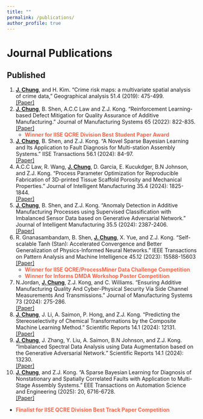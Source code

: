 ```yaml
---
title: ""
permalink: /publications/
author_profile: true
---
```

# Journal Publications 

## Published
1. <b><ins>J. Chung</ins></b>, and H. Kim.  “Crime risk maps: a multivariate spatial analysis of crime data,” Geographical analysis 51.4 (2019): 475-499. <br>[[Paper]](https://onlinelibrary.wiley.com/doi/full/10.1111/gean.12182) 
2. <b><ins>J. Chung</ins></b>, B. Shen, A.C.C Law and Z.J. Kong. “Reinforcement Learning-based Defect Mitigation for
Quality Assurance of Additive Manufacturing.” Journal of Manufacturing Systems 65 (2022): 822-835.
<br>[[Paper]](https://doi.org/10.1016/j.jmsy.2022.11.008) 
    * <span style="color: Tomato"> **Winner for IISE QCRE Division Best Student Paper Award**  </span>  
3. <b><ins>J. Chung</ins></b>, B. Shen, and Z.J. Kong. “A Novel Sparse Bayesian Learning and Its Application to Fault
Diagnosis for Multi-station Assembly Systems.”  IISE Transactions 56.1 (2024): 84-97.  <br>[[Paper]](https://doi.org/10.1080/24725854.2023.2199813) 
4. A.C.C Law, R. Wang, <b><ins>J. Chung</ins></b>, D. Garcia, E. Kucukdger, B.N Johnson, and Z.J. Kong. “Process Parameter Optimization for Reproducible Fabrication of 3D-printed Tissue Scaffold Porosity and Mechanical Properties.” Journal of Intelligent Manufacturing 35.4 (2024): 1825-1844. <br>[[Paper]](https://doi.org/10.1007/s10845-023-02141-0) 
5. <b><ins>J. Chung</ins></b>, B. Shen, and Z.J. Kong. “Anomaly Detection in Additive Manufacturing Processes using Supervised Classification with Imbalanced Sensor Data based on Generative Adversarial Network.” Journal of Intelligent Manufacturing 35.5 (2024): 2387-2406. <br>[[Paper]](https://link.springer.com/article/10.1007/s10845-023-02163-8)
6. R. Gnanasambandam, B. Shen, <b><ins>J. Chung</ins></b>, X. Yue, and Z.J. Kong. “Self-scalable Tanh (Stan): Accelerated
Convergence and Better Generalization of Physics-Informed Neural Networks.” IEEE Transactions on Pattern Analysis and Machine Intelligence 45.12 (2023): 15588-15603 <br>[[Paper]](https://doi.org/10.1109/TPAMI.2023.3307688)
    * <span style="color: Tomato"> **Winner for IISE QCRE/ProcessMiner Data Challenge Competition**  </span> 
    * <span style="color: Tomato"> **Winner for Informs DMDA Workshop Poster Competition**  </span>
7. N.Jordan, <b><ins>J. Chung</ins></b>, Z.J. Kong, and C. Williams. “Ensuring Additive Manufacturing Quality And Cyber-Physical Security Via Side Channel Measurements And Transmissions.” Journal of Manufacturing Systems 73 (2024): 275-286.  <br>[[Paper]](https://www.sciencedirect.com/science/article/pii/S0278612524000293?casa_token=Ha9zOCRWJ5kAAAAA:XGBQYuhC63R_8ed-9C-03aYpksYuQOaeVyhas0Sym72QatRy7r8DAB_-BSqcwrfgbFEsoUD55Zo)
8. <b><ins>J. Chung</ins></b>, J. Li, A. Saimon, P. Hong, and Z.J. Kong.	“Predicting the Stereoselectivity of Chemical
Transformations by the Composite Machine Learning Method.”  Scientific Reports 14.1 (2024): 12131. <br>[[Paper]](https://www.nature.com/articles/s41598-024-62158-0) 
9. <b><ins>J. Chung</ins></b>, J. Zhang, Y. Liu, A. Saimon, B.N Johnson, and Z.J. Kong. “Imbalanced Spectral Data Analysis
using Data Augmentation based on the Generative Adversarial Network.” Scientific Reports
14.1 (2024): 13230. <br>[[Paper]](https://www.nature.com/articles/s41598-024-63285-4)
10. <b><ins>J. Chung</ins></b>, and Z.J. Kong. “A Sparse Bayesian Learning for Diagnosis of Nonstationary and Spatially Correlated Faults with Application to Multi-Stage Assembly Systems.” EEE Transactions on Automation
Science and Engineering (2025): 20, 6716-6728. <br>[[Paper]](https://ieeexplore.ieee.org/abstract/document/10680385?casa_token=3sBHIDB1LQQAAAAA:z_fabo7ltalJKw-hDrPoe-JWLiQkXIkBKDiskHoVFrFOuBEIr_eZH-EjdE20a4R1pbK_iyHi3Uk) 
   * <span style="color: Tomato"> **Finalist for IISE QCRE Division Best Track Paper Competition**  </span>




